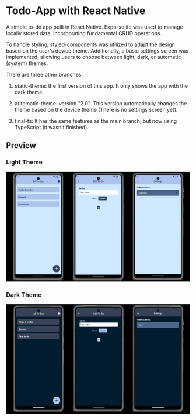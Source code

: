 # Todo-App with React Native

A simple to-do app built in React Native. Expo-sqlite was used to manage locally stored data, incorporating fundamental CRUD operations.

To handle styling, styled-components was utilized to adapt the design based on the user's device theme. Additionally, a basic settings screen was implemented, allowing users to choose between light, dark, or automatic (system) themes.

There are three other branches:

1. static-theme: the first version of this app. It only shows the app with the dark theme.

2. automatic-theme: version "2.0". This version automatically changes the theme based on the device theme (There is no settings screen yet).

3. final-ts: It has the same features as the main branch, but now using TypeScript (it wasn't finished).

## Preview

### Light Theme

![light theme](./assets/light.png)

### Dark Theme

![dark theme](./assets/dark.png)